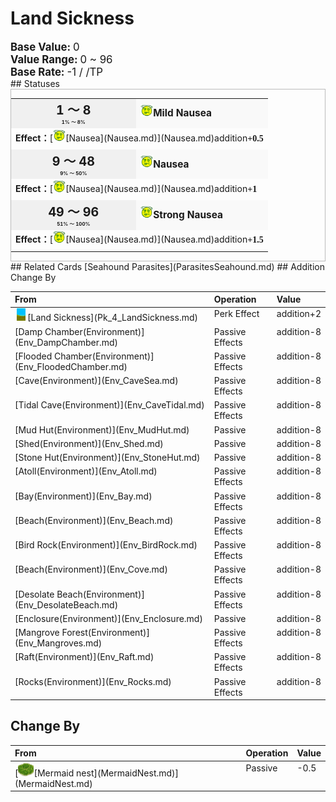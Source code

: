 # Land Sickness  
  
<div style="font-size:1.2em"><b>Base Value: </b> 0 </div>  
<div style="font-size:1.2em"><b>Value Range: </b> 0 ~ 96 </div>  
<div style="font-size:1.2em"><b>Base Rate: </b> -1 / /TP </div>  
## Statuses  
<div  style="border:1px solid #BBB"><table><tr style="height:2em;"><td style="background-color:#F0F0F0;text-align:center;width:180px;font-size:1.4em;font-weight:bold;vertical-align:middle;"><div>1 ～ 8<div><div style="font-size:0.4em">1% ～ 8%</div></td><td colspan=2 style="font-size:1.1em;vertical-align:middle;background-color:#F9F9F9;"><div><b><div style="width:20px;display:inline-block;text-align:center"><img decoding="async" src="../wiki/Sprite/Dizzy.png" href="a.md" style="max-width:20px;max-height:20px;"></div>Mild Nausea</b></div><div style="font-size:0.8em;padding-top:4px;"></div></td></tr><tr><td colspan=2><b>Effect：</b>[<div style="width:20px;display:inline-block;text-align:center"><img decoding="async" src="../wiki/Sprite/Dizzy.png" href="a.md" style="max-width:20px;max-height:20px;"></div>[Nausea](Nausea.md)](Nausea.md)addition<span style="font-family:ui-monospace"><b>+0.5</b></span></td></tr><tr><td colspan=2></td></tr><tr style="height:2em;"><td style="background-color:#F0F0F0;text-align:center;width:180px;font-size:1.4em;font-weight:bold;vertical-align:middle;"><div>9 ～ 48<div><div style="font-size:0.4em">9% ～ 50%</div></td><td colspan=2 style="font-size:1.1em;vertical-align:middle;background-color:#F9F9F9;"><div><b><div style="width:20px;display:inline-block;text-align:center"><img decoding="async" src="../wiki/Sprite/Dizzy.png" href="a.md" style="max-width:20px;max-height:20px;"></div>Nausea</b></div><div style="font-size:0.8em;padding-top:4px;"></div></td></tr><tr><td colspan=2><b>Effect：</b>[<div style="width:20px;display:inline-block;text-align:center"><img decoding="async" src="../wiki/Sprite/Dizzy.png" href="a.md" style="max-width:20px;max-height:20px;"></div>[Nausea](Nausea.md)](Nausea.md)addition<span style="font-family:ui-monospace"><b>+1</b></span></td></tr><tr><td colspan=2></td></tr><tr style="height:2em;"><td style="background-color:#F0F0F0;text-align:center;width:180px;font-size:1.4em;font-weight:bold;vertical-align:middle;"><div>49 ～ 96<div><div style="font-size:0.4em">51% ～ 100%</div></td><td colspan=2 style="font-size:1.1em;vertical-align:middle;background-color:#F9F9F9;"><div><b><div style="width:20px;display:inline-block;text-align:center"><img decoding="async" src="../wiki/Sprite/Dizzy.png" href="a.md" style="max-width:20px;max-height:20px;"></div>Strong Nausea</b></div><div style="font-size:0.8em;padding-top:4px;"></div></td></tr><tr><td colspan=2><b>Effect：</b>[<div style="width:20px;display:inline-block;text-align:center"><img decoding="async" src="../wiki/Sprite/Dizzy.png" href="a.md" style="max-width:20px;max-height:20px;"></div>[Nausea](Nausea.md)](Nausea.md)addition<span style="font-family:ui-monospace"><b>+1.5</b></span></td></tr><tr><td colspan=2></td></tr></table></div>  
## Related Cards  
[Seahound Parasites](ParasitesSeahound.md)  
## Addition Change By  
<table class="table table-bordered" data-toggle="table"  ><thead style=""><tr ><th  style="text-align:left;vertical-align:top;"  >From</th><th  style="text-align:left;vertical-align:top;"  >Operation</th><th  style="text-align:left;vertical-align:top;"  >Value</th></tr></thead><tr ><td  style="text-align:left;vertical-align:top;"  ><div style="width:20px;display:inline-block;text-align:center"><img decoding="async" src="../wiki/Sprite/GrasslandsEastern.png" href="a.md" style="max-width:20px;max-height:20px;"></div>[Land Sickness](Pk_4_LandSickness.md)</td><td  style="text-align:left;vertical-align:top;"  >Perk Effect</td><td  style="text-align:left;vertical-align:top;"  >addition+2</td></tr><tr ><td  style="text-align:left;vertical-align:top;"  >[Damp Chamber(Environment)](Env_DampChamber.md)</td><td  style="text-align:left;vertical-align:top;"  >Passive Effects</td><td  style="text-align:left;vertical-align:top;"  >addition-8</td></tr><tr ><td  style="text-align:left;vertical-align:top;"  >[Flooded Chamber(Environment)](Env_FloodedChamber.md)</td><td  style="text-align:left;vertical-align:top;"  >Passive Effects</td><td  style="text-align:left;vertical-align:top;"  >addition-8</td></tr><tr ><td  style="text-align:left;vertical-align:top;"  >[Cave(Environment)](Env_CaveSea.md)</td><td  style="text-align:left;vertical-align:top;"  >Passive Effects</td><td  style="text-align:left;vertical-align:top;"  >addition-8</td></tr><tr ><td  style="text-align:left;vertical-align:top;"  >[Tidal Cave(Environment)](Env_CaveTidal.md)</td><td  style="text-align:left;vertical-align:top;"  >Passive Effects</td><td  style="text-align:left;vertical-align:top;"  >addition-8</td></tr><tr ><td  style="text-align:left;vertical-align:top;"  >[Mud Hut(Environment)](Env_MudHut.md)</td><td  style="text-align:left;vertical-align:top;"  >Passive</td><td  style="text-align:left;vertical-align:top;"  >addition-8</td></tr><tr ><td  style="text-align:left;vertical-align:top;"  >[Shed(Environment)](Env_Shed.md)</td><td  style="text-align:left;vertical-align:top;"  >Passive</td><td  style="text-align:left;vertical-align:top;"  >addition-8</td></tr><tr ><td  style="text-align:left;vertical-align:top;"  >[Stone Hut(Environment)](Env_StoneHut.md)</td><td  style="text-align:left;vertical-align:top;"  >Passive</td><td  style="text-align:left;vertical-align:top;"  >addition-8</td></tr><tr ><td  style="text-align:left;vertical-align:top;"  >[Atoll(Environment)](Env_Atoll.md)</td><td  style="text-align:left;vertical-align:top;"  >Passive Effects</td><td  style="text-align:left;vertical-align:top;"  >addition-8</td></tr><tr ><td  style="text-align:left;vertical-align:top;"  >[Bay(Environment)](Env_Bay.md)</td><td  style="text-align:left;vertical-align:top;"  >Passive Effects</td><td  style="text-align:left;vertical-align:top;"  >addition-8</td></tr><tr ><td  style="text-align:left;vertical-align:top;"  >[Beach(Environment)](Env_Beach.md)</td><td  style="text-align:left;vertical-align:top;"  >Passive Effects</td><td  style="text-align:left;vertical-align:top;"  >addition-8</td></tr><tr ><td  style="text-align:left;vertical-align:top;"  >[Bird Rock(Environment)](Env_BirdRock.md)</td><td  style="text-align:left;vertical-align:top;"  >Passive Effects</td><td  style="text-align:left;vertical-align:top;"  >addition-8</td></tr><tr ><td  style="text-align:left;vertical-align:top;"  >[Beach(Environment)](Env_Cove.md)</td><td  style="text-align:left;vertical-align:top;"  >Passive Effects</td><td  style="text-align:left;vertical-align:top;"  >addition-8</td></tr><tr ><td  style="text-align:left;vertical-align:top;"  >[Desolate Beach(Environment)](Env_DesolateBeach.md)</td><td  style="text-align:left;vertical-align:top;"  >Passive Effects</td><td  style="text-align:left;vertical-align:top;"  >addition-8</td></tr><tr ><td  style="text-align:left;vertical-align:top;"  >[Enclosure(Environment)](Env_Enclosure.md)</td><td  style="text-align:left;vertical-align:top;"  >Passive</td><td  style="text-align:left;vertical-align:top;"  >addition-8</td></tr><tr ><td  style="text-align:left;vertical-align:top;"  >[Mangrove Forest(Environment)](Env_Mangroves.md)</td><td  style="text-align:left;vertical-align:top;"  >Passive Effects</td><td  style="text-align:left;vertical-align:top;"  >addition-8</td></tr><tr ><td  style="text-align:left;vertical-align:top;"  >[Raft(Environment)](Env_Raft.md)</td><td  style="text-align:left;vertical-align:top;"  >Passive Effects</td><td  style="text-align:left;vertical-align:top;"  >addition-8</td></tr><tr ><td  style="text-align:left;vertical-align:top;"  >[Rocks(Environment)](Env_Rocks.md)</td><td  style="text-align:left;vertical-align:top;"  >Passive Effects</td><td  style="text-align:left;vertical-align:top;"  >addition-8</td></tr></tbody></table>  
  
## Change By  
<table class="table table-bordered" data-toggle="table"  ><thead style=""><tr ><th  style="text-align:left;vertical-align:top;"  >From</th><th  style="text-align:left;vertical-align:top;"  >Operation</th><th  style="text-align:left;vertical-align:top;"  data-sortable="true"  >Value</th></tr></thead><tr ><td  style="text-align:left;vertical-align:top;"  >[<div style="width:25px;display:inline-block;text-align:center"><img decoding="async" src="../wiki/Sprite/MermaidNest.png" href="a.md" style="max-width:25px;max-height:25px;"></div>[Mermaid nest](MermaidNest.md)](MermaidNest.md)</td><td  style="text-align:left;vertical-align:top;"  >Passive</td><td  style="text-align:left;vertical-align:top;"  >-0.5</td></tr></tbody></table>  
  


<script>document.title="Land Sickness - Card Survival Wiki";</script>